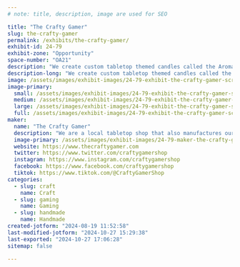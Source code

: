 ```yaml
---
# note: title, description, image are used for SEO

title: "The Crafty Gamer"
slug: the-crafty-gamer
permalink: /exhibits/the-crafty-gamer/
exhibit-id: 24-79
exhibit-zone: "Opportunity"
space-number: "OA21"
description: "We create custom tabletop themed candles called the Aromas of Adventure."
description-long: "We create custom tabletop themed candles called the Aromas of Adventure. Visit our new retail location for candle making classes and other tabletop events."
image: /assets/images/exhibit-images/24-79-exhibit-the-crafty-gamer-screenshot-2024-08-19-at-11-51-09-am-large.png
image-primary: 
  small: /assets/images/exhibit-images/24-79-exhibit-the-crafty-gamer-screenshot-2024-08-19-at-11-51-09-am-small.png
  medium: /assets/images/exhibit-images/24-79-exhibit-the-crafty-gamer-screenshot-2024-08-19-at-11-51-09-am-medium.png
  large: /assets/images/exhibit-images/24-79-exhibit-the-crafty-gamer-screenshot-2024-08-19-at-11-51-09-am-large.png
  full: /assets/images/exhibit-images/24-79-exhibit-the-crafty-gamer-screenshot-2024-08-19-at-11-51-09-am-full.png
maker: 
  name: "The Crafty Gamer"
  description: "We are a local tabletop shop that also manufactures our own line of candles known as Aromas of Adventure."
  image-primary: /assets/images/exhibit-images/24-79-maker-the-crafty-gamer-logo-2025-03-medium.png
  website: https://www.thecraftygamer.com
  twitter: https://www.twitter.com/craftygamershop
  instagram: https://www.instagram.com/craftygamershop
  facebook: https://www.facebook.com/craftygamershop
  tiktok: https://www.tiktok.com/@CraftyGamerShop
categories: 
  - slug: craft
    name: Craft
  - slug: gaming
    name: Gaming
  - slug: handmade
    name: Handmade
created-jotform: "2024-08-19 11:52:58"
last-modified-jotform: "2024-10-27 15:29:38"
last-exported: "2024-10-27 17:06:28"
sitemap: false

---
```

